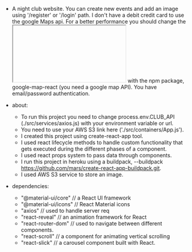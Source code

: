 
* A night club website. You can create new events and add an image using '/register' or '/login' path. I don't have a debit credit card to use the google Maps api. For a better performance you should change the <iframe></iframe> with the npm package, google-map-react (you need a google map API). You have email/password authentication.

* about:
  - To run this project you need to change process.env.CLUB_API (./src/services/axios.js) with your environment variable or url. 
  - You need to use your AWS S3 link here ('./src/containers/App.js').
  - I created this project using create-react-app tool.
  - I used react lifecycle methods to handle custom functionality that gets executed during the different phases of a component.
  - I used react props system to pass data through components.
  - I run this project in heroku using a buildpack, --buildpack https://github.com/mars/create-react-app-buildpack.git.
  - I used AWS S3 service to store an image. 

* dependencies:
    - "@material-ui/core" // a React UI framework
    - "@material-ui/icons" // React Material icons 
    - "axios" // used to handle server req
    - "react-reveal" // an animation framework for React
    - "react-router-dom" // used to navigate between different components.
    - "react-scroll" // a component for animating vertical scrolling
    - "react-slick" // a carousel component built with React. 
